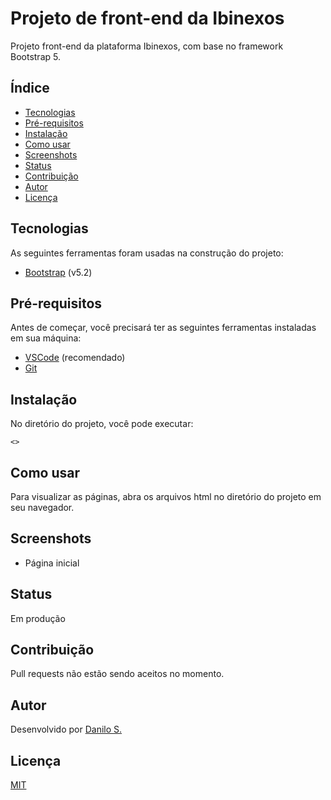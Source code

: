 # Projeto de front-end da Ibinexos

Projeto front-end da plataforma Ibinexos, com base no framework Bootstrap 5.

## Índice

<!--ts-->
- [Tecnologias](#tecnologias)
- [Pré-requisitos](#pré-requisitos)
- [Instalação](#instalação)
- [Como usar](#como-usar)
- [Screenshots](#screenshots)
- [Status](#status)
- [Contribuição](#contribuição)
- [Autor](#autor)
- [Licença](#licença)
<!--te-->

## Tecnologias
    
As seguintes ferramentas foram usadas na construção do projeto:

- [Bootstrap](https://getbootstrap.com/) (v5.2)

## Pré-requisitos

Antes de começar, você precisará ter as seguintes ferramentas instaladas em sua máquina:

- [VSCode](https://code.visualstudio.com/) (recomendado)
- [Git](https://git-scm.com)

## Instalação

No diretório do projeto, você pode executar:

```
<>
```

## Como usar

Para visualizar as páginas, abra os arquivos html no diretório do projeto em seu navegador.

## Screenshots

- Página inicial

## Status

Em produção

## Contribuição

Pull requests não estão sendo aceitos no momento.

## Autor

Desenvolvido por [Danilo S.](https://www.linkedin.com/in/danilocdesousa/)

## Licença

[MIT](https://choosealicense.com/licenses/mit/)
